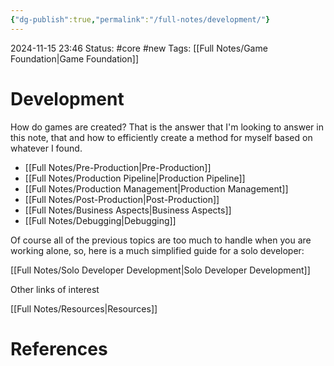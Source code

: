 ```yaml
---
{"dg-publish":true,"permalink":"/full-notes/development/"}
---
```



2024-11-15 23:46
Status: #core #new 
Tags: [[Full Notes/Game Foundation\|Game Foundation]]

# Development

How do games are created? That is the answer that I'm looking to answer in this note, that and how to efficiently create a method for myself based on whatever I found.

- [[Full Notes/Pre-Production\|Pre-Production]]
- [[Full Notes/Production Pipeline\|Production Pipeline]]
- [[Full Notes/Production Management\|Production Management]]
- [[Full Notes/Post-Production\|Post-Production]]
- [[Full Notes/Business Aspects\|Business Aspects]]
- [[Full Notes/Debugging\|Debugging]]

Of course all of the previous topics are too much to handle when you are working alone, so, here is a much simplified guide for a solo developer:

[[Full Notes/Solo Developer Development\|Solo Developer Development]]

Other links of interest

[[Full Notes/Resources\|Resources]]
# References

